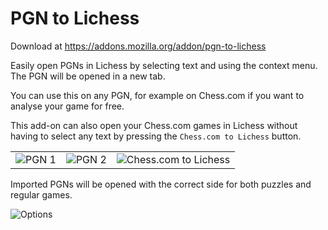 # PGN to Lichess

Download at <https://addons.mozilla.org/addon/pgn-to-lichess>

Easily open PGNs in Lichess by selecting text and using the context menu. The PGN will be opened in a new tab.

You can use this on any PGN, for example on Chess.com if you want to analyse your game for free.

This add-on can also open your Chess.com games in Lichess without having to select any text by pressing the `Chess.com to Lichess` button.

|       |       |       |
| :---: | :---: | :---: |
![PGN 1](https://github.com/DanielBoxer/PGN-to-Lichess/assets/65575771/b21fb69c-493f-4ad9-984b-ed5ff829bb43) | ![PGN 2](https://github.com/DanielBoxer/PGN-to-Lichess/assets/65575771/620089ed-bb25-49b9-a3cc-7eb4024f7031) | ![Chess.com to Lichess](https://github.com/DanielBoxer/PGN-to-Lichess/assets/65575771/311b09a5-a362-435a-85e9-aa8e92f920b1)

Imported PGNs will be opened with the correct side for both puzzles and regular games.

![Options](https://github.com/DanielBoxer/PGN-to-Lichess/assets/65575771/2703976c-f798-46db-a070-a975a577008b)
